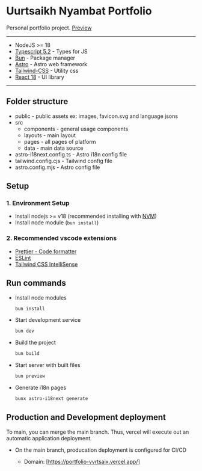 # Uurtsaikh Nyambat Portfolio

Personal portfolio project. [Preview](https://portfolio-vvrtsaix.vercel.app/)

---

- NodeJS >= 18
- [Typescript 5.2](https://www.typescriptlang.org/) - Types for JS
- [Bun](https://bun.sh/docs/installation) - Package manager
- [Astro](https://docs.astro.build/en/getting-started/) - Astro web framework
- [Tailwind-CSS](https://tailwindcss.com/docs/guides/vite) - Utility css
- [React 18](https://react.dev/) - UI library

---

## Folder structure

- public - public assets ex: images, favicon.svg and language jsons
- src
  - components - general usage components
  - layouts - main layout
  - pages - all pages of platform
  - data - main data source
- astro-i18next.config.ts - Astro i18n config file
- tailwind.config.cjs - Tailwind config file
- astro.config.mjs - Astro config file

## Setup

### 1. Environment Setup

- Install nodejs >= v18 (recommended installing with [NVM](https://github.com/nvm-sh/nvm))
- Install node module (`bun install`)

### 2. Recommended vscode extensions

- [Prettier - Code formatter](https://marketplace.visualstudio.com/items?itemName=esbenp.prettier-vscode)
- [ESLint](https://marketplace.visualstudio.com/items?itemName=dbaeumer.vscode-eslint)
- [Tailwind CSS IntelliSense](https://marketplace.visualstudio.com/items?itemName=bradlc.vscode-tailwindcss)

## Run commands

- Install node modules

  ```bash
  bun install
  ```

- Start development service

  ```bash
  bun dev
  ```

- Build the project

  ```bash
  bun build
  ```

- Start server with built files

  ```bash
  bun preview
  ```

- Generate i18n pages

  ```bash
  bunx astro-i18next generate
  ```

## Production and Development deployment

To main, you can merge the main branch. Thus, vercel will execute out an automatic application deployment.

- On the main branch, producation deployment is configured for CI/CD

  - Domain: [https://portfolio-vvrtsaix.vercel.app/]
